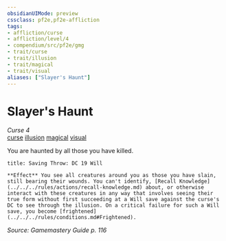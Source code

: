 ```yaml
---
obsidianUIMode: preview
cssclass: pf2e,pf2e-affliction
tags:
- affliction/curse
- affliction/level/4
- compendium/src/pf2e/gmg
- trait/curse
- trait/illusion
- trait/magical
- trait/visual
aliases: ["Slayer's Haunt"]
---
```

# Slayer's Haunt
*Curse 4*  
[curse](../../../rules/traits/curse.md)  [illusion](../../../rules/traits/illusion.md)  [magical](../../../rules/traits/magical.md)  [visual](../../../rules/traits/visual.md)  

You are haunted by all those you have killed.

```ad-inline-affliction
title: Saving Throw: DC 19 Will

**Effect** You see all creatures around you as those you have slain, still bearing their wounds. You can't identify, [Recall Knowledge](../../../rules/actions/recall-knowledge.md) about, or otherwise interact with these creatures in any way that involves seeing their true form without first succeeding at a Will save against the curse's DC to see through the illusion. On a critical failure for such a Will save, you become [frightened](../../../rules/conditions.md#Frightened).
```

*Source: Gamemastery Guide p. 116*

